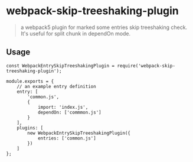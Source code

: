 # webpack-skip-treeshaking-plugin

> a webpack5 plugin for marked some entries skip treeshaking check. It's useful for split chunk in dependOn mode.

## Usage

```
const WebpackEntrySkipTreeshakingPlugin = require('webpack-skip-treeshaking-plugin');

module.exports = {
	// an example entry definition
	entry: [
        'common.js',
        {
            import: 'index.js',
            dependOn: ['commmon.js']
        }
    ],
    plugins: [
        new WebpackEntrySkipTreeshakingPlugin({
            entries: ['common.js']
        })
    ]
};
```
